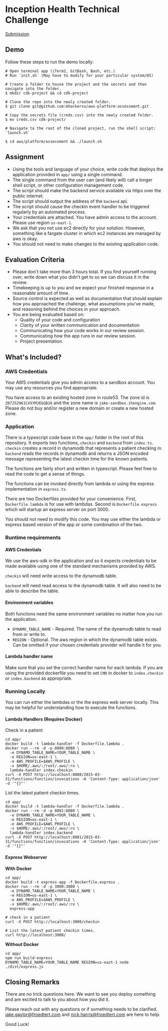 # Inception Health Technical Challenge

[Submission](https://github.com/mhackersu/aws-platform-assessment/blob/main/eval-notes.md)

## Demo

Follow these steps to run the demo locally:

```
# Open terminal app (iTerm2, GitBash, Bash, etc.)
# Run `init.sh` (May have to modify for your particular system/OS)

# Create a folder to house the project and the secrets and then navigate into the folder.
$ mkdir cdk-project && cd cdk-project

# Clone the repo into the newly created folder.
$ git clone git@github.com:mhackersu/aws-platform-assessment.git

# Copy the secrets file (creds.csv) into the newly created folder.
$ mv creds.csv cdk-project/

# Navigate to the root of the cloned project, run the shell script:
`launch.sh`
```

```
$ cd aws/platform/assessment && ./launch.sh
```

## Assignment

* Using the tools and language of your choice, write code that deploys the application provided in `app/` using a single command.
* The single command from the user can (and likely will) call a longer shell script, or other configuration management code.
* The script should make the backend service available via https over the public internet.
* The script should output the address of the `backend` api.
* The script should cause the checkin event handler to be triggered regularly by an automated process.
* Your credentials are attached. You have admin access to the account. Please use region `us-east-1`.
* We ask that you not use ec2 directly for your solution. However, something like a fargate cluster in which ec2 instances are managed by aws is okay.
* You should not need to make changes to the existing application code. 

## Evaluation Criteria

* Please don't take more than 3 hours total. If you find yourself running over, write down what you didn't get to so we can discuss it in the review.
* Timekeeping is up to you and we expect your finished response in a reasonable amount of time.
* Source control is expected as well as documentation that should explain how you approached the challenge, what assumptions you've made, and reasoning behind the choices in your approach.
* You are being evaluated based on:
  * Quality of your code and configuration
  * Clarity of your written communication and documentation
  * Communicating how your code works in our review session.
  * Communicating how the app runs in our review session.
  * Project presentation.

## What's Included?

### AWS Credentials

Your AWS credentials give you admin access to a sandbox account. You may use any resources you find appropriate.

You have access to an existing hosted zone in route53. The zone id is `Z07252961CXXYMJEGGB16` and the zone name is `jake-sandbox.ihengine.com`. Please do not buy and/or register a new domain or create a new hosted zone.

### Application

There is a typescript code base in the `app/` folder in the root of this repository. It exports two functions, `checkin` and `backend` from `index.ts`. `checkin` creates a record in dynamodb that represents a patient checking in. `backend` reads the records in dynamodb and returns a JSON encoded message representing the latest checkin time for the known patients. 

The functions are fairly short and written in typescript. Please feel free to read the code to get a sense of things.

The functions can be invoked directly from lambda or using the express implementation in `express.ts`. 

There are two Dockerfiles provided for your convenience. First, `Dockerfile.lambda` is for use with lambdas. Second is `Dockerfile.express` which will startup an express server on port 3000.

You should not need to modify this code. You may use either the lambda or express based version of the app or some combination of the two.

### Runtime requirements

#### AWS Credentials

We use the aws-sdk in the application and so it expects credentials to be made available using one of the standard mechanisms provided by AWS.

`checkin` will need write access to the dynamodb table.

`backend` will need read access to the dynamodb table. It will also need to be able to describe the table.

#### Environment variables

Both functions need the same environment variables no matter how you run the application.

* `DYNAMO_TABLE_NAME` - Required. The name of the dynamodb table to read from or write to.
* `REGION` - Optional. The aws region in which the dynamodb table exists. Can be omitted if your chosen credentials provider will handle it for you.

#### Lambda handler name

Make sure that you set the correct handler name for each lambda. If you are using the provided dockerfile you need to set `CMD` in docker to `index.checkin` or `index.backend` as appropriate.

### Running Locally

You can run either the lambdas or the the express web server locally. This may be helpful for understanding how to execute the functions.

#### Lambda Handlers (Requires Docker)

Check in a patient

```
cd app/
docker build -t lambda-handler -f Dockerfile.lambda .
docker run --rm -d -p 8080:8080 \
  -e DYNAMO_TABLE_NAME=YOUR_TABLE_NAME \
  -e REGION=us-east-1 \
  -e AWS_PROFILE=$AWS_PROFILE \
  -v $HOME/.aws/:/root/.aws/:ro \
  lambda-handler index.checkin
curl -X POST http://localhost:8080/2015-03-31/functions/function/invocations -H 'Content-Type: application/json' -d '"{}"'
```

List the latest patient checkin times.

```
cd app/
docker build -t lambda-handler -f Dockerfile.lambda .
docker run --rm -d -p 8081:8080 \
  -e DYNAMO_TABLE_NAME=YOUR_TABLE_NAME \
  -e REGION=us-east-1 \
  -e AWS_PROFILE=$AWS_PROFILE \
  -v $HOME/.aws/:/root/.aws/:ro \
  lambda-handler index.backend
curl -X POST http://localhost:8081/2015-03-31/functions/function/invocations -H 'Content-Type: application/json' -d '"{}"'
```

#### Express Webserver

**With Docker**
```
cd app/
docker build -t express-app -f Dockerfile.express .
docker run --rm -d -p 3000:3000 \
  -e DYNAMO_TABLE_NAME=YOUR_TABLE_NAME \
  -e REGION=us-east-1 \
  -e AWS_PROFILE=$AWS_PROFILE \
  -v $HOME/.aws/:/root/.aws/:ro \
  express-app

# check in a patient
curl -X POST http://localhost:3000/checkin

# List the latest patient checkin times.
curl http://localhost:3000/
```

**Without Docker**
```
cd app/
npm run build-express
DYNAMO_TABLE_NAME=YOUR_TABLE_NAME REGION=us-east-1 node ./dist/express.js
```



## Closing Remarks

There are no trick questions here. We want to see you deploy something and are excited to talk to you about how you did it.

Please reach out with any questions or if something needs to be clarified. jake.gaylor@froedtert.com and nick.harris@froedtert.com are here to help.

Good Luck!
